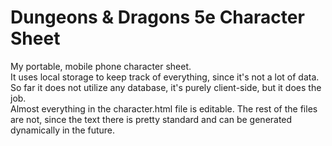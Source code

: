 # Dungeons & Dragons 5e Character Sheet
My portable, mobile phone character sheet.  
It uses local storage to keep track of everything, since it's not a lot of data.  
So far it does not utilize any database, it's purely client-side, but it does the job.  
Almost everything in the character.html file is editable. The rest of the files are not, since the text there is pretty standard and can be generated dynamically in the future.
